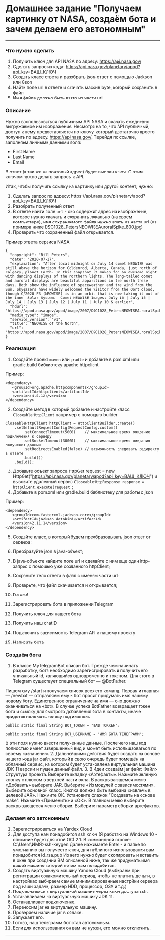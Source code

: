 # Домашнее задание "Получаем картинку от NASA, создаём бота и зачем делаем его автономным"

------

### Что нужно сделать
1. Получить ключ для API NASA по адресу: https://api.nasa.gov/ <br>
2. Сделать запрос из кода: https://api.nasa.gov/planetary/apod?api_key=ВАШ_КЛЮЧ <br>
3. Создать класс ответа и разобрать json-ответ с помощью Jackson или Gson <br>
4. Найти поле url в ответе и скачать массив byte, который сохранить в файл <br>
5. Имя файла должно быть взято из части url

### Описание 

Нужно воспользоваться публичным API NASA и скачать ежедневно выгружаемое им изображение. Несмотря на то, что API публичный, доступ к нему предоставляется по ключу, который достаточно просто получить по адресу: https://api.nasa.gov/. Перейдя по ссылке, заполняем личными данными поля:
* First Name
* Last Name
* Email

В ответ (а так же на почтовый адрес) будет выслан ключ. С этим ключом нужно делать запросы к API.

Итак, чтобы получить ссылку на картинку или другой контент, нужно:

1. Сделать запрос по адресу: https://api.nasa.gov/planetary/apod?api_key=ВАШ_КЛЮЧ
2. Разобрать полученный ответ
3. В ответе найти поле `url` - оно содержит адрес на изображение, которое нужно скачать и сохранить локально (на своем компьютере), имя сохраняемого файла нужно взять из части url (из примера ниже DSC1028_PetersNEOWISEAuroralSpike_800.jpg)
4. Проверить что сохраненный файл открывается.

Пример ответа сервиса NASA

```cs{
{
  "copyright": "Bill Peters",
  "date": "2020-07-17",
  "explanation": "After local midnight on July 14 comet NEOWISE was still above the horizon for Goldenrod, Alberta, Canada, just north of Calgary, planet Earth. In this snapshot it makes for an awesome night with dancing displays of the northern lights. The long-tailed comet and auroral displays are beautiful apparitions in the north these days. Both show the influence of spaceweather and the wind from the Sun. Skygazers have widely welcomed the visitor from the Oort cloud, though C/2020 F3 (NEOWISE) is in an orbit that is now taking it out of the inner Solar System.  Comet NEOWISE Images: July 16 | July 15 | July 14 | July 13 | July 12 | July 11 | July 10 & earlier",
  "hdurl": "https://apod.nasa.gov/apod/image/2007/DSC1028_PetersNEOWISEAuroralSpike.jpg",
  "media_type": "image",
  "service_version": "v1",
  "title": "NEOWISE of the North",
  "url": "https://apod.nasa.gov/apod/image/2007/DSC1028_PetersNEOWISEAuroralSpike_800.jpg"
}
```

### Реализация
1. Создайте проект `maven` или `gradle` и добавьте в pom.xml или gradle.build библиотеку apache httpclient

Пример:

```cs{
<dependency>
   <groupId>org.apache.httpcomponents</groupId>
   <artifactId>httpclient</artifactId>
   <version>4.5.12</version>
</dependency>
```

2. Создайте метод в который добавьте и настройте класс `CloseableHttpClient` например с помощью builder

```cs{
CloseableHttpClient httpClient = HttpClientBuilder.create()
    .setDefaultRequestConfig(RequestConfig.custom()
        .setConnectTimeout(5000)    // максимальное время ожидание подключения к серверу
        .setSocketTimeout(30000)    // максимальное время ожидания получения данных
        .setRedirectsEnabled(false) // возможность следовать редиректу в ответе
        .build())
    .build();
```

3. Добавьте объект запроса HttpGet request = new HttpGet("https://api.nasa.gov/planetary/apod?api_key=ВАШ_КЛЮЧ") и вызовите удаленный сервис `CloseableHttpResponse response = httpClient.execute(request)`;<br>
4. Добавьте в pom.xml или gradle.build библиотеку для работы с json

Пример:

```cs{
<dependency>
   <groupId>com.fasterxml.jackson.core</groupId>
   <artifactId>jackson-databind</artifactId>
   <version>2.11.1</version>
</dependency>
```

5. Создайте класс, в который будем преобразовывать json ответ от сервера;<br>
6. Преобразуйте json в java-объект;<br>
7. В java-объекте найдите поле url и сделайте с ним еще один http-запрос с помощью уже созданного httpClient;<br>
8. Сохраните тело ответа в файл с именем части url;<br>
9. Проверьте, что файл скачивается и открывается;<br>
10. Готово!


1. Зарегистрировать бота в приложении Telegram
2. Получить ключ для нашего бота
3. Получить наш chatID
4. Подключить зависимость Telegram API к нашему проекту
5. Написать бота


### Создаём бота
1. В классе MyTelegramBot описан бот. Прежде чем начинать разработку, бота необходимо зарегистрировать и получить его уникальный id, являющийся одновременно и токеном. Для этого в Telegram существует специальный бот — @BotFather.

Пишем ему /start и получаем список всех его команд.
Первая и главная — /newbot — отправляем ему и бот просит придумать имя нашему новому боту. Единственное ограничение на имя — оно должно оканчиваться на «bot». В случае успеха BotFather возвращает токен бота и ссылку для быстрого добавления бота в контакты, иначе придется поломать голову над именем.

    public static final String BOT_TOKEN = "ВАШ ТОККЕН";

    public static final String BOT_USERNAME = "ИМЯ БОТА ТЕЛЕГРАММ";

В эти поля нужно внести полученные данные.
После чего наш код полностью имеет завершенный вид и может быть испольщзоваться по своему назначению.
2. Дальнейшими действия будет создать на основе нашего кода jar файл, который в свою очередь будет помещён на облачный сервис, на котором будет установлена виртуальная машина JDK 11 версии и пущен данный файл.
3. В Идеи создаём jar файл:
   Файл> Структура проекта.
   Выберите вкладку «Артефакты».
   Нажмите зеленую кнопку с плюсом в верхней части окна.
   В раскрывающемся меню «Добавить» выберите JAR. Выберите «Из модулей с зависимостями».
   Выберите основной класс.
   Кнопка должна быть выбрана «извлечь в целевой JAR». Нажмите ОК.
   Установите флажок "Создавать на основе make".
   Нажмите «Применить» и «ОК».
   В главном меню выберите раскрывающееся меню сборки.
   Выберите параметр сборки артефактов.

### Делаем его автономным
1. Зарегистрироваться на Yandex Cloud
2. Для доступа нам понадобится ssh ключ (Я работаю на Windows 10 - описание будет для этой ОС)
 2.1. В коммандной строке: C:\Users\ИМЯ>ssh-keygen
   Далее нажимаете Enter - и папке по умолчанию вы получеете ключ, для публиного использования вам понадобится id_rsa.pub
   Из него нужно будет скопировать и вставить в окне при создании ВМ описанной ниже, так же придумать имя вашей машине которой потом нам понадобится.
3. Создать виртуальную машину Yandex Cloud (выбираем при регистрации ознакомительный период, чтобы не платить деньги, в настройках выбираем самые минимизированные настрйки сервера под наши задачи, размер HDD, процессор, ОЗУ и т.д.)
4. Подключаемся к виртуальной машинe через ключ доступа ssh.
5. Устанавливаем на виртуальную машину JDK 11.
6. Останавливает подключение.
5. Переносим jar на виртуальную машину.
6. Проверяем наличие jar в облаке.
6. Запускает его.
7. Готово, наш телеграмм бот стал автономным.
8. Если для использования он вам не нужен, его можно отключить.
------


